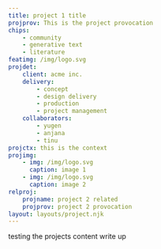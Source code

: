 ```yaml
---
title: project 1 title
projprov: This is the project provocation
chips: 
    - community
    - generative text
    - literature
featimg: /img/logo.svg
projdet:
    client: acme inc.
    delivery:
        - concept
        - design delivery
        - production
        - project management
    collaborators:
        - yugen
        - anjana
        - tinu
projctx: this is the context
projimg:
    - img: /img/logo.svg
      caption: image 1
    - img: /img/logo.svg
      caption: image 2
relproj:
    projname: project 2 related
    projprov: project 2 provocation
layout: layouts/project.njk
---
```


testing the projects content write up